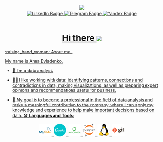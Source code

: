 <div id="header" align="center">
  <img src="https://media.giphy.com/media/paTz7UZbPfTZFRYnnB/giphy.gif" width="300" />
</div>

<div id="badges" align="center">
  <a href="https://www.linkedin.com/in/anna-evladenko-210632263/">
    <img src="https://img.shields.io/badge/Anna Evladenko-blue?style=for-the-badge&logo=linkedin&logoColor=white" alt="LinkedIn Badge"/>
  </a>
  <a href="https://t.me/anniaev">
    <img src="https://img.shields.io/badge/@anniaev-blue?style=for-the-badge&logo=Telegram&logoColor=white" alt="Telegram Badge"/>
  </a>
  <a href="mailto:annaevladenko@yandex.ru">
    <img src="https://img.shields.io/badge/annaevladenko@yandex.ru-red?style=for-the-badge&logo=email&logoColor=white" alt="Yandex Badge"/>
</div>
<div id="badges" align="center">
<img src="https://komarev.com/ghpvc/?username=AnnaEvladenko&style=flat-square&color=blue" alt=""/>
<h1>
  Hi there
  <img src="https://media.giphy.com/media/m0dmKBkncVETJv2h0S/giphy.gif" width="50px"/>
</h1>

<div id="badges" align="left">
:raising_hand_woman: About me :
  
My name is Anna Evladenko. 

 - :telescope: I`m a data analyst.
     
 - :technologist: I like working with data: identifying patterns, connections and contradictions in data, making visualizations, as well as preparing expert opinions and recommendations useful for business.
   
 - :dart: My goal is to become a professional in the field of data analysis and make a meaningful contribution to the company, where I can
apply my knowledge and experience to help make important decisions based on data.
:hammer_and_wrench: **Languages and Tools**:
</div>
<div>
  <img src="https://github.com/devicons/devicon/blob/master/icons/mysql/mysql-original-wordmark.svg" title="MySQL"  alt="MySQL" width="40" height="40"/>&nbsp;
  <img src="https://github.com/devicons/devicon/blob/master/icons/canva/canva-original.svg" title="Canva"  alt="Canva" width="40" height="40"/>&nbsp;
  <img src="https://github.com/devicons/devicon/blob/master/icons/anaconda/anaconda-original-wordmark.svg" title="Anaconda"  alt="Anaconda" width="40" height="40"/>&nbsp;
  <img src="https://github.com/devicons/devicon/blob/master/icons/jupyter/jupyter-original-wordmark.svg" title="Jupyter"  alt="Jupyter" width="40" height="40"/>&nbsp;
  <img src="https://github.com/devicons/devicon/blob/master/icons/linux/linux-original.svg" title="Linux"  alt="Linux" width="40" height="40"/>&nbsp;
  <img src="https://github.com/devicons/devicon/blob/master/icons/git/git-original-wordmark.svg" title="Git" alt="Git" width="40" height="40"/>
</div>

    
